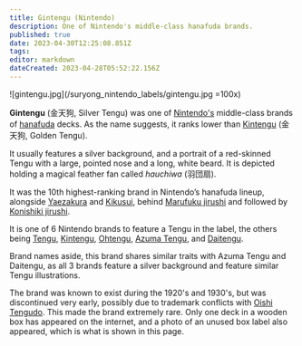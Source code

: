 ```yaml
---
title: Gintengu (Nintendo)
description: One of Nintendo's middle-class hanafuda brands.
published: true
date: 2023-04-30T12:25:08.851Z
tags: 
editor: markdown
dateCreated: 2023-04-28T05:52:22.156Z
---
```


![gintengu.jpg](/suryong_nintendo_labels/gintengu.jpg =100x)

**Gintengu** (金天狗, Silver Tengu) was one of [Nintendo's](/en/hanafuda/manufacturers/nintendo) middle-class brands of [hanafuda](/en/hanafuda) decks. As the name suggests, it ranks lower than [Kintengu](/en/hanafuda/manufacturers/nintendo/kintengu) (金天狗, Golden Tengu).
 
It usually features a silver background, and a portrait of a red-skinned Tengu with a large, pointed nose and a long, white beard. It is depicted holding a magical feather fan called *hauchiwa* (羽団扇).

It was the 10th highest-ranking brand in Nintendo’s hanafuda lineup, alongside [Yaezakura](/en/hanafuda/manufacturers/nintendo/yaezakura) and [Kikusui](/en/hanafuda/manufacturers/nintendo/kikusui), behind [Marufuku jirushi](/en/hanafuda/manufacturers/nintendo/marufuku_jirushi) and followed by [Konishiki jirushi](/en/hanafuda/manufacturers/nintendo/konishiki).

It is one of 6 Nintendo brands to feature a Tengu in the label, the others being [Tengu](/en/hanafuda/manufacturers/nintendo/tengu), [Kintengu](/en/hanafuda/manufacturers/nintendo/kintengu), [Ohtengu](/en/hanafuda/manufacturers/nintendo/ohtengu), [Azuma Tengu](/en/hanafuda/manufacturers/nintendo/azuma_tengu), and [Daitengu](/en/hanafuda/manufacturers/nintendo/daitengu).

Brand names aside, this brand shares similar traits with Azuma Tengu and Daitengu, as all 3 brands feature a silver background and feature similar Tengu illustrations.

The brand was known to exist during the 1920's and 1930's, but was discontinued very early, possibly due to trademark conflicts with [Oishi Tengudo](/en/hanafuda/manufacturers/oishitengudo). This made the brand extremely rare. Only one deck in a wooden box has appeared on the internet, and a photo of an unused box label also appeared, which is what is shown in this page.